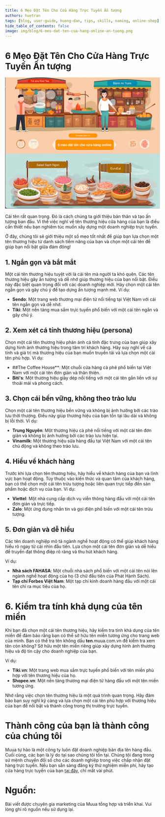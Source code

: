 ```yaml
---
title: 6 Mẹo Đặt Tên Cho Cửa Hàng Trực Tuyến Ấn tượng
authors: huetran
tags: [blog, user-guide, huong-dan, tips, skills, naming, online-shop]
hide_table_of_contents: false
image: img/blog/6-meo-dat-ten-cua-hang-online-an-tuong.png
---
```

# 6 Mẹo Đặt Tên Cho Cửa Hàng Trực Tuyến Ấn tượng
![6 mẹo đặt tên cửa hàng online ấn tượng](../static/img/blog/6-meo-dat-ten-cua-hang-online-an-tuong.png)

Cái tên rất quan trọng. Đó là cách chúng ta giới thiệu bản thân và tạo ấn tượng ban đầu. Vì thế việc nghĩ về tên thương hiệu cửa hàng của bạn là điều cần thiết nếu bạn nghiêm túc muốn xây dựng một doanh nghiệp trực tuyến.

Ở đây, chúng tôi sẽ giới thiệu một số mẹo tốt nhất để giúp bạn lựa chọn một tên thương hiệu từ danh sách tiềm năng của bạn và chọn một cái tên để giúp bạn nổi bật giữa đám đông!

## 1. Ngắn gọn và bắt mắt
Một cái tên thương hiệu tuyệt vời là cái tên mà người ta khó quên. Các tên thương hiệu gây ấn tượng và dễ nhớ giúp thương hiệu của bạn nổi bật. Điều này đặc biệt quan trọng đối với các doanh nghiệp mới. Hãy chọn một cái tên ngắn gọn và gây chú ý để tạo dựng ấn tượng mạnh mẽ.
Ví dụ:
- **Sendo**: Một trang web thương mại điện tử nổi tiếng tại Việt Nam với cái tên ngắn gọn và dễ nhớ.
- **Tiki**: Một nền tảng mua sắm trực tuyến phổ biến với một cái tên ngắn và gây chú ý.

## 2. Xem xét cá tính thương hiệu (persona)
Chọn một cái tên thương hiệu phản ánh cá tính đặc trưng của bạn giúp xây dựng hình ảnh thương hiệu trong tâm trí khách hàng. Hãy suy nghĩ về cá tính và giá trị mà thương hiệu của bạn muốn truyền tải và lựa chọn một cái tên phù hợp.
Ví dụ: 
- ##The Coffee House**: Một chuỗi cửa hàng cà phê phổ biến tại Việt Nam với một cái tên đơn giản và thân thiện.
- **Biti's**: Một thương hiệu giày dép nổi tiếng với một cái tên gắn liền với sự thoải mái và phong cách.

## 3. Chọn cái bền vững, không theo trào lưu
Chọn một cái tên thương hiệu bền vững và không bị ảnh hưởng bởi các trào lưu thời thượng. Điều này giúp thương hiệu của bạn tồn tại lâu dài và không bị lỗi thời.
Ví dụ:
- **Trung Nguyên**: Một thương hiệu cà phê nổi tiếng với một cái tên đơn giản và không bị ảnh hưởng bởi các trào lưu hiện tại.
- **Vinamilk**: Một thương hiệu sữa hàng đầu tại Việt Nam với một cái tên chủ động và không theo trào lưu.

## 4. Hiểu về khách hàng
Trước khi lựa chọn tên thương hiệu, hãy hiểu về khách hàng của bạn và lĩnh vực bạn hoạt động. Tùy thuộc vào kiến thức và quan tâm của khách hàng, bạn có thể chọn một cái tên trừu tượng hoặc liên quan trực tiếp đến sản phẩm hoặc dịch vụ của bạn.
Ví dụ:
- **Viettel**: Một nhà cung cấp dịch vụ viễn thông hàng đầu với một cái tên đơn giản và trực tiếp.
- **Zalo**: Một ứng dụng nhắn tin và gọi điện phổ biến với một cái tên trừu tượng.

## 5. Đơn giản và dễ hiểu
Các tên doanh nghiệp mô tả ngành nghề hoạt động có thể giúp khách hàng hiểu rõ ngay từ cái nhìn đầu tiên. Lựa chọn một cái tên đơn giản và dễ hiểu để truyền đạt thông điệp rõ ràng và thu hút khách hàng.

Ví dụ:
- **Nhà sách FAHASA**: Một chuỗi nhà sách phổ biến với một cái tên nói lên ngành nghề hoạt động của họ (3 chữ đầu tiên của Phát Hành Sách).
- **Tạp chí Forbes Việt Nam**: Một tạp chí kinh doanh hàng đầu với một cái tên chỉ ra mục tiêu của họ.

# 6. Kiểm tra tính khả dụng của tên miền

Khi bạn đã chọn một cái tên thương hiệu, hãy kiểm tra tính khả dụng của tên miền để đảm bảo rằng bạn có thể sở hữu tên miền tương ứng cho trang web của mình. Bạn có thể tra tên không dấu **ten**.muua.com.vn để kiểm tra xem tên còn không? Sở hữu một tên miền riêng giúp xây dựng hình ảnh thương hiệu và độ tin cậy cho doanh nghiệp của bạn.

Ví dụ:
- **Tiki.vn**: Một trang web mua sắm trực tuyến phổ biến với tên miền phù hợp với tên thương hiệu của họ.
- **Shopee.vn**: Một nền tảng thương mại điện tử hàng đầu với một tên miền tương ứng.

Nhớ rằng việc chọn tên thương hiệu là một quá trình quan trọng. Hãy đảm bảo bạn suy nghĩ kỹ càng và lựa chọn một cái tên phù hợp với thương hiệu của bạn để nổi bật và thành công trong thị trường trực tuyến.

# Thành công của bạn là thành công của chúng tôi

Muua tự hào là một công ty luôn đặt doanh nghiệp bản địa lên hàng đầu. Cuối cùng, các bạn là lý do tại sao chúng tôi tồn tại. Chúng tôi đang trong sứ mệnh chuyển đổi số cho các doanh nghiệp trong việc chấp nhận đặt hàng trực tuyến. Nếu bạn sẵn sàng đăng ký thử nghiệm miễn phí, hãy tạo cửa hàng trực tuyến của bạn [tại đây](https://muua.com.vn/), chỉ mất vài phút.

# Nguồn: 
Bài viết được chuyên gia marketing của Muua tổng hợp và triển khai. Vui lòng ghi rõ nguồn nếu sử dụng lại.
